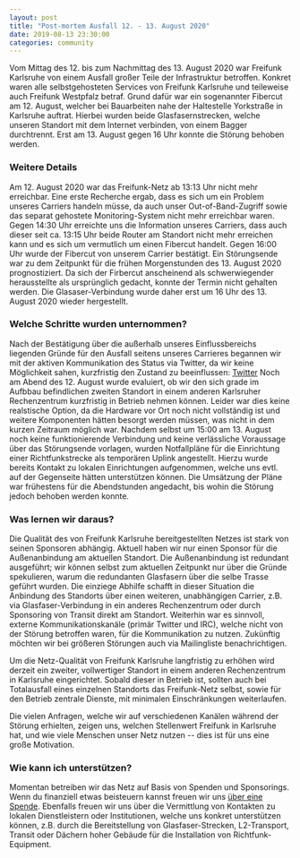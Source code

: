 ```yaml
---
layout: post
title: "Post-mortem Ausfall 12. - 13. August 2020"
date: 2019-08-13 23:30:00
categories: community
---
```


Vom Mittag des 12. bis zum Nachmittag des 13. August 2020 war Freifunk Karlsruhe von einem Ausfall großer Teile der Infrastruktur betroffen. Konkret waren alle selbstgehosteten Services von Freifunk Karlsruhe und teileweise auch Freifunk Westpfalz betraf. Grund dafür war ein sogenannter Fibercut am 12. August, welcher bei Bauarbeiten nahe der Haltestelle Yorkstraße in Karlsruhe auftrat. Hierbei wurden beide Glasfasernstrecken, welche unseren Standort mit dem Internet verbinden, von einem Bagger durchtrennt. Erst am 13. August gegen 16 Uhr konnte die Störung behoben werden.

<!--*-->

### Weitere Details
Am 12. August 2020 war das Freifunk-Netz ab 13:13 Uhr nicht mehr erreichbar. Eine erste Recherche ergab, dass es sich um ein Problem unseres Carriers handeln müsse, da auch unser Out-of-Band-Zugriff sowie das separat gehostete Monitoring-System nicht mehr erreichbar waren. Gegen 14:30 Uhr erreichte uns die Information unseres Carriers, dass auch dieser seit ca. 13:15 Uhr beide Router am Standort nicht mehr erreichen kann und es sich um vermutlich um einen Fibercut handelt. Gegen 16:00 Uhr wurde der Fibercut von unserem Carrier bestätigt. Ein Störungsende war zu dem Zeitpunkt für die frühen Morgenstunden des 13. August 2020 prognostiziert. 
Da sich der Firbercut anscheinend als schwerwiegender herausstellte als ursprünglich gedacht, konnte der Termin nicht gehalten werden. Die Glasaser-Verbindung wurde daher erst um 16 Uhr des 13. August 2020 wieder hergestellt.

### Welche Schritte wurden unternommen?
Nach der Bestätigung über die außerhalb unseres Einflussbereichs liegenden Gründe für den Ausfall seitens unseres Carrieres begannen wir mit der aktiven Kommunikation des Status via Twitter, da wir keine Möglichkeit sahen, kurzfristig den Zustand zu beeinflussen: [Twitter](https://twitter.com/FFKarlsruhe/status/1293527355152097280)
Noch am Abend des 12. August wurde evaluiert, ob wir den sich grade im Aufbbau befindlichen zweiten Standort in einem anderen Karlsruher Rechenzentrum kurzfristig in Betrieb nehmen können. Leider war dies keine realstische Option, da die Hardware vor Ort noch nicht vollständig ist und weitere Komponenten hätten besorgt werden müssen, was nicht in dem kurzen Zeitraum möglich war.
Nachdem selbst um 15:00 am 13. August noch keine funktionierende Verbindung und keine verlässliche Voraussage über das Störungsende vorlagen, wurden Notfallpläne für die Einrichtung einer Richtfunkstrecke als temporären Uplink angestellt. Hierzu wurde bereits Kontakt zu lokalen Einrichtungen aufgenommen, welche uns evtl. auf der Gegenseite hätten unterstützen können. Die Umsätzung der Pläne war frühestens für die Abendstunden angedacht, bis wohin die Störung jedoch behoben werden konnte.


### Was lernen wir daraus?
Die Qualität des von Freifunk Karlsruhe bereitgestellten Netzes ist stark von seinen Sponsoren abhängig. Aktuell haben wir nur einen Sponsor für die Außenanbindung am aktuellen Standort. Die Außenanbindung ist redundant ausgeführt; wir können selbst zum aktuellen Zeitpunkt nur über die Gründe spekulieren, warum die redundanten Glasfasern über die selbe Trasse geführt wurden.
Die einziege Abhilfe schafft in dieser Situation die Anbindung des Standorts über einen weiteren, unabhängigen Carrier, z.B. via Glasfaser-Verbindung in ein anderes Rechenzentrum oder durch Sponsoring von Transit direkt am Standort.
Weiterhin war es sinnvoll, externe Kommunikationskanäle (primär Twitter und IRC), welche nicht von der Störung betroffen waren, für die Kommunikation zu nutzen. Zukünftig möchten wir bei größeren Störungen auch via Mailingliste benachrichtigen.

Um die Netz-Qualität von Freifunk Karlsruhe langfristig zu erhöhen wird derzeit ein zweiter, vollwertiger Standort in einem anderen Rechenzentrum in Karlsruhe eingerichtet. Sobald dieser in Betrieb ist, sollten auch bei Totalausfall eines einzelnen Standorts das Freifunk-Netz selbst, sowie für den Betrieb zentrale Dienste, mit minimalen Einschränkungen weiterlaufen.

Die vielen Anfragen, welche wir auf verschiedenen Kanälen während der Störung erhielten, zeigen uns, welchen Stellenwert Freifunk in Karlsruhe hat, und wie viele Menschen unser Netz nutzen -- dies ist für uns eine große Motivation.

### Wie kann ich unterstützen?
Momentan betreiben wir das Netz auf Basis von Spenden und Sponsorings. Wenn du finanziell etwas beisteuern kannst freuen wir uns [über eine Spende](https://karlsruhe.freifunk.net/mitmachen/spenden/). Ebenfalls freuen wir uns über die Vermittlung von Kontakten zu lokalen Dienstleistern oder Institutionen, welche uns konkret unterstützen können, z.B. durch die Bereitstellung von Glasfaser-Strecken, L2-Transport, Transit oder Dächern hoher Gebäude für die Installation von Richtfunk-Equipment. 

